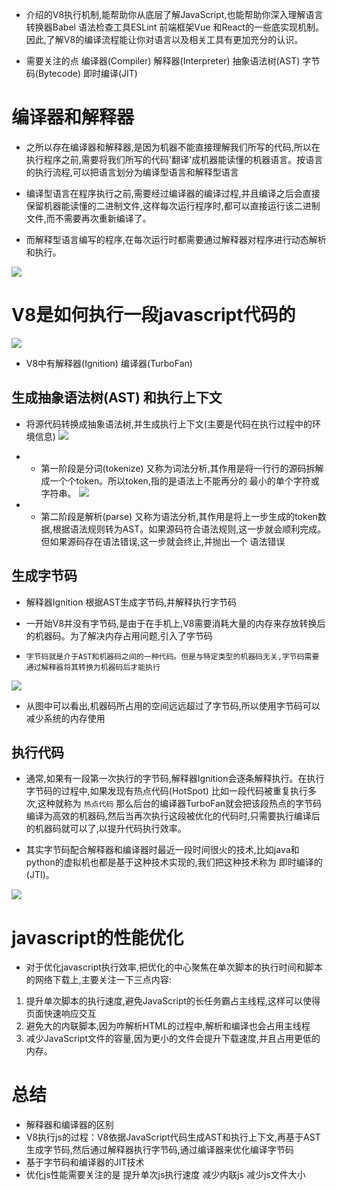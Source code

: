 * 介绍的V8执行机制,能帮助你从底层了解JavaScript,也能帮助你深入理解语言转换器Babel 语法检查工具ESLint 前端框架Vue 和React的一些底实现机制。因此,了解V8的编译流程能让你对语言以及相关工具有更加充分的认识。

* 需要关注的点 编译器(Compiler) 解释器(Interpreter) 抽象语法树(AST) 字节码(Bytecode)  即时编译(JIT)

# 编译器和解释器
* 之所以存在编译器和解释器,是因为机器不能直接理解我们所写的代码,所以在执行程序之前,需要将我们所写的代码'翻译'成机器能读懂的机器语言。按语言的执行流程,可以把语言划分为编译型语言和解释型语言

* 编译型语言在程序执行之前,需要经过编译器的编译过程,并且编译之后会直接保留机器能读懂的二进制文件,这样每次运行程序时,都可以直接运行该二进制文件,而不需要再次重新编译了。
* 而解释型语言编写的程序,在每次运行时都需要通过解释器对程序进行动态解析和执行。

![](https://raw.githubusercontent.com/1391020381/Front-end-Advancement/%E6%B5%8F%E8%A7%88%E5%99%A8%E5%B7%A5%E4%BD%9C%E5%8E%9F%E7%90%86%E4%B8%8E%E5%AE%9E%E8%B7%B5/note/img/%E7%BC%96%E8%AF%91%E5%99%A8%E5%92%8C%E8%A7%A3%E9%87%8A%E5%99%A8%E2%80%9C%E7%BF%BB%E8%AF%91%E2%80%9D%E4%BB%A3%E7%A0%81.png)

# V8是如何执行一段javascript代码的

![](https://raw.githubusercontent.com/1391020381/Front-end-Advancement/%E6%B5%8F%E8%A7%88%E5%99%A8%E5%B7%A5%E4%BD%9C%E5%8E%9F%E7%90%86%E4%B8%8E%E5%AE%9E%E8%B7%B5/note/img/V8%20%E6%89%A7%E8%A1%8C%E4%B8%80%E6%AE%B5%E4%BB%A3%E7%A0%81%E6%B5%81%E7%A8%8B%E5%9B%BE.png)

* V8中有解释器(Ignition) 编译器(TurboFan) 

## 生成抽象语法树(AST) 和执行上下文
* 将源代码转换成抽象语法树,并生成执行上下文(主要是代码在执行过程中的环境信息)
![](https://raw.githubusercontent.com/1391020381/Front-end-Advancement/%E6%B5%8F%E8%A7%88%E5%99%A8%E5%B7%A5%E4%BD%9C%E5%8E%9F%E7%90%86%E4%B8%8E%E5%AE%9E%E8%B7%B5/note/img/%E6%8A%BD%E8%B1%A1%E8%AF%AD%E6%B3%95%E6%A0%91%EF%BC%88AST%EF%BC%89%E7%BB%93%E6%9E%84.png)

- * 第一阶段是分词(tokenize) 又称为词法分析,其作用是将一行行的源码拆解成一个个token。所以token,指的是语法上不能再分的 最小的单个字符或字符串。
![](https://raw.githubusercontent.com/1391020381/Front-end-Advancement/%E6%B5%8F%E8%A7%88%E5%99%A8%E5%B7%A5%E4%BD%9C%E5%8E%9F%E7%90%86%E4%B8%8E%E5%AE%9E%E8%B7%B5/note/img/%E5%88%86%E8%A7%A3%20token%20%E7%A4%BA%E6%84%8F%E5%9B%BE.png)
- * 第二阶段是解析(parse) 又称为语法分析,其作用是将上一步生成的token数据,根据语法规则转为AST。如果源码符合语法规则,这一步就会顺利完成。但如果源码存在语法错误,这一步就会终止,并抛出一个 语法错误


## 生成字节码

* 解释器Ignition 根据AST生成字节码,并解释执行字节码

* 一开始V8并没有字节码,是由于在手机上,V8需要消耗大量的内存来存放转换后的机器码。为了解决内存占用问题,引入了字节码

* `字节码就是介于AST和机器码之间的一种代码。但是与特定类型的机器码无关,字节码需要通过解释器将其转换为机器码后才能执行`

![](https://raw.githubusercontent.com/1391020381/Front-end-Advancement/%E6%B5%8F%E8%A7%88%E5%99%A8%E5%B7%A5%E4%BD%9C%E5%8E%9F%E7%90%86%E4%B8%8E%E5%AE%9E%E8%B7%B5/note/img/%E5%AD%97%E8%8A%82%E7%A0%81%E5%92%8C%E6%9C%BA%E5%99%A8%E7%A0%81%E5%8D%A0%E7%94%A8%E7%A9%BA%E9%97%B4%E5%AF%B9%E6%AF%94.png)

* 从图中可以看出,机器码所占用的空间远远超过了字节码,所以使用字节码可以减少系统的内存使用

## 执行代码
* 通常,如果有一段第一次执行的字节码,解释器Ignition会逐条解释执行。在执行字节码的过程中,如果发现有热点代码(HotSpot) 比如一段代码被重复执行多次,这种就称为 `热点代码` 那么后台的编译器TurboFan就会把该段热点的字节码编译为高效的机器码,然后当再次执行这段被优化的代码时,只需要执行编译后的机器码就可以了,以提升代码执行效率。

* 其实字节码配合解释器和编译器时最近一段时间很火的技术,比如java和python的虚拟机也都是基于这种技术实现的,我们把这种技术称为 即时编译的(JTI)。

![](https://raw.githubusercontent.com/1391020381/Front-end-Advancement/%E6%B5%8F%E8%A7%88%E5%99%A8%E5%B7%A5%E4%BD%9C%E5%8E%9F%E7%90%86%E4%B8%8E%E5%AE%9E%E8%B7%B5/note/img/%E5%8D%B3%E6%97%B6%E7%BC%96%E8%AF%91%EF%BC%88JIT%EF%BC%89%E6%8A%80%E6%9C%AF.png)

# javascript的性能优化

* 对于优化javascript执行效率,把优化的中心聚焦在单次脚本的执行时间和脚本的网络下载上,主要关注一下三点内容:
1. 提升单次脚本的执行速度,避免JavaScript的长任务霸占主线程,这样可以使得页面快速响应交互
2. 避免大的内联脚本,因为咋解析HTML的过程中,解析和编译也会占用主线程
3. 减少JavaScript文件的容量,因为更小的文件会提升下载速度,并且占用更低的内存。

# 总结

* 解释器和编译器的区别
* V8执行js的过程：V8依据JavaScript代码生成AST和执行上下文,再基于AST生成字节码,然后通过解释器执行字节码,通过编译器来优化编译字节码
* 基于字节码和编译器的JIT技术
* 优化js性能需要关注的是 提升单次js执行速度    减少内联js   减少js文件大小
